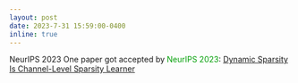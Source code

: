 ```yaml
---
layout: post
date: 2023-7-31 15:59:00-0400
inline: true
---
```


<span class="badge-flag" data-conf="iclr">NeurIPS 2023</span>    One paper got accepted by <font color=009f06>NeurIPS 2023</font>: [Dynamic Sparsity Is Channel-Level Sparsity Learner](https://arxiv.org/pdf/2305.19454.pdf)


